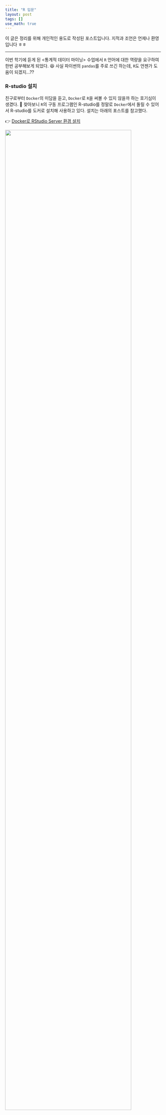 ```yaml
---
title: "R 입문"
layout: post
tags: []
use_math: true
---
```



이 글은 정리를 위해 개인적인 용도로 작성된 포스트입니다. 지적과 조언은 언제나 환영입니다 ㅎㅎ

<hr/>

이번 학기에 듣게 된 \<통계적 데이터 마이닝\> 수업에서 `R` 언어에 대한 역량을 요구하여 한번 공부해보게 되었다. 😆 사실 파이썬의 `pandas`를 주로 쓰긴 하는데, `R`도 언젠가 도움이 되겠지...??

### R-studio 설치

친구로부터 `Docker`의 미담을 듣고, `Docker`로 `R`을 써볼 수 있지 않을까 하는 호기심이 생겼다. 🤩 찾아보니 `R`의 구동 프로그램인 R-studio를 정말로 `Docker`에서 돌릴 수 있어서 R-studio를 도커로 설치해 사용하고 있다. 설치는 아래의 포스트를 참고했다.

👉 [Docker로 RStudio Server 환경 설치](https://emflant.tistory.com/240)

<div class="img-wrapper">
  <img src="{{ "/images/r-tutorial/r-tutorial-0.jpg" | relative_url }}" width="90%">
</div>

도커로 R-studio를 돌린 선택은 정말 **대만족**이다!! 도커, 앞으로도 자주 사용할 것 같다 ㅎㅎ 😘

(p.s. 위 포스트의 명령어에서 `-d`로 데몬 옵션을 줘야, 프롬프트가 종료되어도 나중에 재시작 할 수 있다!)

### R을 배워보자!

경희대 이상준 교수님의 유튜브 강좌을 보고 `R` 언어를 익혔다. 

👉 [YouTube 강좌 링크](https://youtube.com/playlist?list=PLaqQvlCBe8vL739pc-jESsucndheGmQIZ)

강좌를 통해 아래와 같은 `R` 패키지들을 사용해볼 수 있었다.

- `dplyr`: 데이터를 쉽게 전처리 하게 도와주는 패키지
- `ggplot2`: 데이터를 쉽게 시각화; 산점도, 그래프, 박스 플롯 등등을 쉽게 그릴 수 있게 도와주는 패키지
- `KoNLP`: 한국어 NLP 패키지

### R로 추리 통계!!

\<기술 통계\>가 \<평균\>, \<표준편차\> 같은 기초적인 통계량에 대한 접근이라면, \<**추리 통계**\>는 추출한 표본에서 각 요소들 사이 관계; Correlation를 살펴보거나, 모집단의 특징을 추론하는 통계다. `R` 강좌에서는 자동차 연비를 중심으로 거리-연비 관계에 대한 \<산점도 scatter plot\>를 확인해보았다.

<div class="img-wrapper" style="display:flex; justify-content:center; align-items:center;">
  <img src="{{ "/images/r-tutorial/r-tutorial-1.jpg" | relative_url }}"  style="float:left; width:48%;"> <img src="{{ "/images/r-tutorial/r-tutorial-5.jpg" | relative_url }}" style="float:left; width:48%;">
</div>

<div class="img-wrapper">
  
</div>

### R로 텍스트 마이닝!

R의 `KoNLP` 라는 패키지를 사용해 간단한 텍스트 마이닝을 시도해보았다. 처음에 `KoNLP` 설치가 원활하지 않아 [이곳](https://hs5555.tistory.com/71)의 포스트를 참고해 설치했다. 그러나 너무 기초적인 수준의 실습을 해서 그런지 `R`로 하는 텍스트 마이닝은 그렇게 유익하진 않았다 😥

<div class="img-wrapper">
  <img src="{{ "/images/r-tutorial/r-tutorial-3.jpg" | relative_url }}" width="400px">
  <p><small>트윗에서 최빈도 단어에 대한 그래프다. 아쉽게도 한국어 인코딩이 깨졌다 😥</small></p>
</div>

### R로 데이터 시각화!!

그 외에 `ggplot2`를 이용해 "년도별 실직자수"의 그래프를 그리거나, 미국 내 범죄율 빈도를 지도로 시각화하는 등의 작업을 `R`로 진행해보았다.

<div class="img-wrapper" style="display:flex; justify-content:center; align-items:center;">
  <img src="{{ "/images/r-tutorial/r-tutorial-2.jpg" | relative_url }}"  style="float:left; width:48%;"> <img src="{{ "/images/r-tutorial/r-tutorial-4.jpg" | relative_url }}" style="float:left; width:48%;">
</div>

<hr/>

### R에 대한 인상

예전에 `pandas`를 사용해본 적이 있었는데, `R`에서나 `pandas`에서도 둘다 `DataFrame`이라는 개념은 동일하게 가지고 있었다! 그래서 그런지 `R`의 개념들이 그렇게 어렵지는 않았다.

지금 `R`을 배우고, HW 문제를 풀면서 자주 쓰고 있는데, 생각보다는 쓸만한 것 같다. 물론 `python`과 비교하면 확장성이 많이 떨어지지만, 그래도 데이터셋을 분석하고, 통계적으로 접근하기에는 여전히 `R`이 좋은 것 같다. 물론 대세는 `python`이 분명하지만, 아직 `R`도 함께 다룰 수 있어야 하는 것 같다.

때로는 `R`의 패키지가 좋을 때도 있고, `python`의 패키지가 좋을 때도 있었다. 결국은 둘 다 잘하는게 best 인 것 같다 😁

